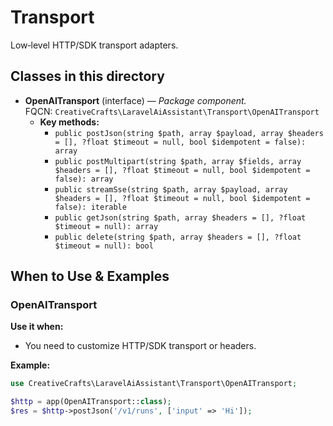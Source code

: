 # Transport

Low‑level HTTP/SDK transport adapters.

## Classes in this directory
- **OpenAITransport** (interface) — *Package component.*  
  FQCN: `CreativeCrafts\LaravelAiAssistant\Transport\OpenAITransport`
  - **Key methods:**
    - `public postJson(string $path, array $payload, array $headers = [], ?float $timeout = null, bool $idempotent = false): array`
    - `public postMultipart(string $path, array $fields, array $headers = [], ?float $timeout = null, bool $idempotent = false): array`
    - `public streamSse(string $path, array $payload, array $headers = [], ?float $timeout = null, bool $idempotent = false): iterable`
    - `public getJson(string $path, array $headers = [], ?float $timeout = null): array`
    - `public delete(string $path, array $headers = [], ?float $timeout = null): bool`

## When to Use & Examples
### OpenAITransport
**Use it when:**
- You need to customize HTTP/SDK transport or headers.

**Example:**
```php
use CreativeCrafts\LaravelAiAssistant\Transport\OpenAITransport;

$http = app(OpenAITransport::class);
$res = $http->postJson('/v1/runs', ['input' => 'Hi']);
```
